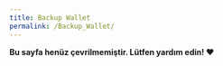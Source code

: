 ```yaml
---
title: Backup Wallet
permalink: /Backup_Wallet/
---
```


**Bu sayfa henüz çevrilmemiştir. Lütfen yardım edin! ❤**
